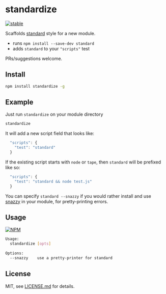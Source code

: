 # standardize

[![stable](http://badges.github.io/stability-badges/dist/stable.svg)](http://github.com/badges/stability-badges)

Scaffolds [standard](https://github.com/feross/standard) style for a new module. 

- runs `npm install --save-dev standard`
- adds `standard` to your `"scripts"` test

PRs/suggestions welcome.

## Install

```sh
npm install standardize -g
```

## Example

Just run `standardize` on your module directory

```sh
standardize
```

It will add a new script field that looks like:

```js
  "scripts": {
    "test": "standard"
  }
```

If the existing script starts with `node` or `tape`, then `standard` will be prefixed like so:

```js
  "scripts": {
    "test": "standard && node test.js"
  }
```

You can specify `standard --snazzy` if you would rather install and use [snazzy](http://npmjs.com/package/snazzy) in your module, for pretty-printing errors.

## Usage

[![NPM](https://nodei.co/npm/standardize.png)](https://www.npmjs.com/package/standardize)

```sh
Usage:
  standardize [opts]
  
Options:
  --snazzy    use a pretty-printer for standard
```

## License

MIT, see [LICENSE.md](http://github.com/Jam3/standardize/blob/master/LICENSE.md) for details.
